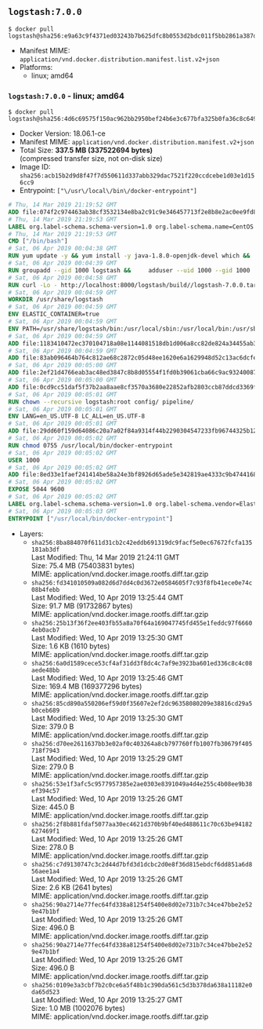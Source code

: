 ## `logstash:7.0.0`

```console
$ docker pull logstash@sha256:e9a63c9f4371ed03243b7b625dfc8b0553d2bdc011f5bb2861a387dbf4ed0c5e
```

-	Manifest MIME: `application/vnd.docker.distribution.manifest.list.v2+json`
-	Platforms:
	-	linux; amd64

### `logstash:7.0.0` - linux; amd64

```console
$ docker pull logstash@sha256:4d6c69575f150ac962bb2950bef24b6e3c677bfa325b0fa36c8c6493f143fd86
```

-	Docker Version: 18.06.1-ce
-	Manifest MIME: `application/vnd.docker.distribution.manifest.v2+json`
-	Total Size: **337.5 MB (337522694 bytes)**  
	(compressed transfer size, not on-disk size)
-	Image ID: `sha256:acb15b2d9d8f47f7d550611d337abb329dac7521f220ccdcebe1d03e1d156cc9`
-	Entrypoint: `["\/usr\/local\/bin\/docker-entrypoint"]`

```dockerfile
# Thu, 14 Mar 2019 21:19:52 GMT
ADD file:074f2c974463ab38cf3532134e8ba2c91c9e346457713f2e8b8e2ac0ee9fd83d in / 
# Thu, 14 Mar 2019 21:19:53 GMT
LABEL org.label-schema.schema-version=1.0 org.label-schema.name=CentOS Base Image org.label-schema.vendor=CentOS org.label-schema.license=GPLv2 org.label-schema.build-date=20190305
# Thu, 14 Mar 2019 21:19:53 GMT
CMD ["/bin/bash"]
# Sat, 06 Apr 2019 00:04:38 GMT
RUN yum update -y && yum install -y java-1.8.0-openjdk-devel which &&     yum clean all
# Sat, 06 Apr 2019 00:04:39 GMT
RUN groupadd --gid 1000 logstash &&     adduser --uid 1000 --gid 1000       --home-dir /usr/share/logstash --no-create-home       logstash
# Sat, 06 Apr 2019 00:04:58 GMT
RUN curl -Lo - http://localhost:8000/logstash/build//logstash-7.0.0.tar.gz |     tar zxf - -C /usr/share &&     mv /usr/share/logstash-7.0.0 /usr/share/logstash &&     chown --recursive logstash:logstash /usr/share/logstash/ &&     chown -R logstash:root /usr/share/logstash &&     chmod -R g=u /usr/share/logstash &&     find /usr/share/logstash -type d -exec chmod g+s {} \; &&     ln -s /usr/share/logstash /opt/logstash
# Sat, 06 Apr 2019 00:04:59 GMT
WORKDIR /usr/share/logstash
# Sat, 06 Apr 2019 00:04:59 GMT
ENV ELASTIC_CONTAINER=true
# Sat, 06 Apr 2019 00:04:59 GMT
ENV PATH=/usr/share/logstash/bin:/usr/local/sbin:/usr/local/bin:/usr/sbin:/usr/bin:/sbin:/bin
# Sat, 06 Apr 2019 00:04:59 GMT
ADD file:1183410472ec370104718a08e1144081518db1d006a8cc82de824a34455ab3f3 in config/pipelines.yml 
# Sat, 06 Apr 2019 00:04:59 GMT
ADD file:83ab096464b764c812ae68c2872c05d48ee1620e6a1629948d52c13ac6dcfe11 in config/logstash.yml 
# Sat, 06 Apr 2019 00:05:00 GMT
ADD file:2ef21d4766eab3ac48ed3847c8b8d05554f1fd0b39061cba66c9ac93240087fa in config/ 
# Sat, 06 Apr 2019 00:05:00 GMT
ADD file:0cd9cc51daf5f37b2aa8aae8cf3570a3680e22852afb2803ccb87ddcd3369f52 in pipeline/logstash.conf 
# Sat, 06 Apr 2019 00:05:01 GMT
RUN chown --recursive logstash:root config/ pipeline/
# Sat, 06 Apr 2019 00:05:01 GMT
ENV LANG=en_US.UTF-8 LC_ALL=en_US.UTF-8
# Sat, 06 Apr 2019 00:05:01 GMT
ADD file:29dd60f159d64086c20a7a02f84a9314f44b2290304547233fb96744325b1245 in /usr/local/bin/ 
# Sat, 06 Apr 2019 00:05:02 GMT
RUN chmod 0755 /usr/local/bin/docker-entrypoint
# Sat, 06 Apr 2019 00:05:02 GMT
USER 1000
# Sat, 06 Apr 2019 00:05:02 GMT
ADD file:8ed33e1faef241414be58a24e3bf8926d65ade5e342819ae4333c9b474416834 in /usr/local/bin/ 
# Sat, 06 Apr 2019 00:05:02 GMT
EXPOSE 5044 9600
# Sat, 06 Apr 2019 00:05:02 GMT
LABEL org.label-schema.schema-version=1.0 org.label-schema.vendor=Elastic org.label-schema.name=logstash org.label-schema.version=7.0.0 org.label-schema.url=https://www.elastic.co/products/logstash org.label-schema.vcs-url=https://github.com/elastic/logstash-docker license=Elastic License
# Sat, 06 Apr 2019 00:05:03 GMT
ENTRYPOINT ["/usr/local/bin/docker-entrypoint"]
```

-	Layers:
	-	`sha256:8ba884070f611d31cb2c42eddb691319dc9facf5e0ec67672fcfa135181ab3df`  
		Last Modified: Thu, 14 Mar 2019 21:24:11 GMT  
		Size: 75.4 MB (75403831 bytes)  
		MIME: application/vnd.docker.image.rootfs.diff.tar.gzip
	-	`sha256:fd341010509a082d6d7dd4c0d3672e0584605f7c93f8fb41ece0e74c08b4febb`  
		Last Modified: Wed, 10 Apr 2019 13:25:44 GMT  
		Size: 91.7 MB (91732867 bytes)  
		MIME: application/vnd.docker.image.rootfs.diff.tar.gzip
	-	`sha256:25b13f36f2ee403fb55a8a70f64a169047745fd455e1feddc97f66604eb0acb7`  
		Last Modified: Wed, 10 Apr 2019 13:25:30 GMT  
		Size: 1.6 KB (1610 bytes)  
		MIME: application/vnd.docker.image.rootfs.diff.tar.gzip
	-	`sha256:6a0d1589cece53cf4af31dd3f8dc4c7af9e3923ba601ed336c8c4c08aede48bb`  
		Last Modified: Wed, 10 Apr 2019 13:25:46 GMT  
		Size: 169.4 MB (169377296 bytes)  
		MIME: application/vnd.docker.image.rootfs.diff.tar.gzip
	-	`sha256:85cd890a550206ef59d0f35607e2ef2dc96358080209e38816cd29a5b0ceb689`  
		Last Modified: Wed, 10 Apr 2019 13:25:30 GMT  
		Size: 379.0 B  
		MIME: application/vnd.docker.image.rootfs.diff.tar.gzip
	-	`sha256:d70ee2611637bb3e02af0c403264a8cb797760ffb1007fb30679f405718f7943`  
		Last Modified: Wed, 10 Apr 2019 13:25:29 GMT  
		Size: 279.0 B  
		MIME: application/vnd.docker.image.rootfs.diff.tar.gzip
	-	`sha256:53e1f3afc5c9577957385e2ae0303e8391049a4d4e255c4b08ee9b38ef394c57`  
		Last Modified: Wed, 10 Apr 2019 13:25:26 GMT  
		Size: 445.0 B  
		MIME: application/vnd.docker.image.rootfs.diff.tar.gzip
	-	`sha256:2f8b881fdaf5077aa30ec4621d370b9bf40ed488611c70c63be94182627469f1`  
		Last Modified: Wed, 10 Apr 2019 13:25:26 GMT  
		Size: 278.0 B  
		MIME: application/vnd.docker.image.rootfs.diff.tar.gzip
	-	`sha256:c7d9130747c3c2d44d7bfd3d1dcbc2d0e8f36d815ebdcf6dd851a6d856aee1a4`  
		Last Modified: Wed, 10 Apr 2019 13:25:26 GMT  
		Size: 2.6 KB (2641 bytes)  
		MIME: application/vnd.docker.image.rootfs.diff.tar.gzip
	-	`sha256:90a2714e77fec64fd338a81254f5400e8d02e731b7c34ce47bbe2e529e47b1bf`  
		Last Modified: Wed, 10 Apr 2019 13:25:26 GMT  
		Size: 496.0 B  
		MIME: application/vnd.docker.image.rootfs.diff.tar.gzip
	-	`sha256:90a2714e77fec64fd338a81254f5400e8d02e731b7c34ce47bbe2e529e47b1bf`  
		Last Modified: Wed, 10 Apr 2019 13:25:26 GMT  
		Size: 496.0 B  
		MIME: application/vnd.docker.image.rootfs.diff.tar.gzip
	-	`sha256:0109e3a3cbf7b2c0ce6a5f48b1c390da561c5d3b378da638a11182e0da65d523`  
		Last Modified: Wed, 10 Apr 2019 13:25:27 GMT  
		Size: 1.0 MB (1002076 bytes)  
		MIME: application/vnd.docker.image.rootfs.diff.tar.gzip

